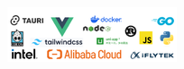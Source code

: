 <img src="https://github.com/LiuTianjie/LiuTianjie/blob/main/whiteboard_exported_image.png" width="300">
